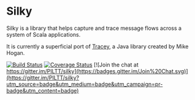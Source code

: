 Silky
=====

Silky is a library that helps capture and trace message flows across a system of Scala applications.

It is currently a superficial port of [Tracey](http://code.google.com/p/tracey/), a Java library created by Mike Hogan.

[![Build Status](https://secure.travis-ci.org/PILTT/silky.svg)](http://travis-ci.org/PILTT/silky) [![Coverage Status](https://coveralls.io/repos/PILTT/silky/badge.png?branch=master)](https://coveralls.io/r/PILTT/silky?branch=master) [![Join the chat at https://gitter.im/PILTT/silky](https://badges.gitter.im/Join%20Chat.svg)](https://gitter.im/PILTT/silky?utm_source=badge&utm_medium=badge&utm_campaign=pr-badge&utm_content=badge)
